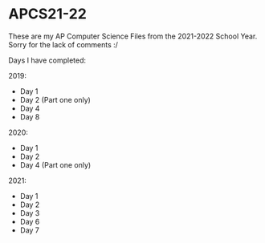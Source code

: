 # APCS21-22

These are my AP Computer Science Files from the 2021-2022 School Year. Sorry for the lack of comments :/

Days I have completed:

2019:
  - Day 1
  - Day 2 (Part one only)
  - Day 4
  - Day 8

2020:
  - Day 1
  - Day 2
  - Day 4 (Part one only)

2021:
  - Day 1
  - Day 2
  - Day 3
  - Day 6
  - Day 7
